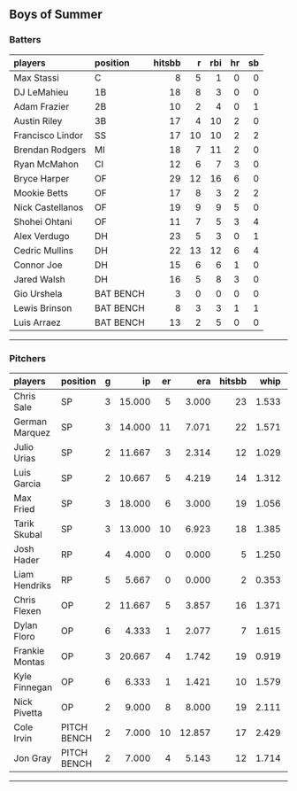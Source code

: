 ## Boys of Summer

### Batters

 
|players          |position  | hitsbb|  r| rbi| hr| sb| 
|:----------------|:---------|------:|--:|---:|--:|--:| 
|Max Stassi       |C         |      8|  5|   1|  0|  0| 
|DJ LeMahieu      |1B        |     18|  8|   3|  0|  0| 
|Adam Frazier     |2B        |     10|  2|   4|  0|  1| 
|Austin Riley     |3B        |     17|  4|  10|  2|  0| 
|Francisco Lindor |SS        |     17| 10|  10|  2|  2| 
|Brendan Rodgers  |MI        |     18|  7|  11|  2|  0| 
|Ryan McMahon     |CI        |     12|  6|   7|  3|  0| 
|Bryce Harper     |OF        |     29| 12|  16|  6|  0| 
|Mookie Betts     |OF        |     17|  8|   3|  2|  2| 
|Nick Castellanos |OF        |     19|  9|   9|  5|  0| 
|Shohei Ohtani    |OF        |     11|  7|   5|  3|  4| 
|Alex Verdugo     |DH        |     23|  5|   3|  0|  1| 
|Cedric Mullins   |DH        |     22| 13|  12|  6|  4| 
|Connor Joe       |DH        |     15|  6|   6|  1|  0| 
|Jared Walsh      |DH        |     16|  5|   8|  3|  0| 
|Gio Urshela      |BAT BENCH |      3|  0|   0|  0|  0| 
|Lewis Brinson    |BAT BENCH |      8|  3|   3|  1|  1| 
|Luis Arraez      |BAT BENCH |     13|  2|   5|  0|  0| 

* * *

### Pitchers

 
|players        |position    |  g|     ip| er|    era| hitsbb|  whip| so|  w| sv| 
|:--------------|:-----------|--:|------:|--:|------:|------:|-----:|--:|--:|--:| 
|Chris Sale     |SP          |  3| 15.000|  5|  3.000|     23| 1.533| 17|  1|  0| 
|German Marquez |SP          |  3| 14.000| 11|  7.071|     22| 1.571| 10|  0|  0| 
|Julio Urias    |SP          |  2| 11.667|  3|  2.314|     12| 1.029| 15|  2|  0| 
|Luis Garcia    |SP          |  2| 10.667|  5|  4.219|     14| 1.312| 11|  0|  0| 
|Max Fried      |SP          |  3| 18.000|  6|  3.000|     19| 1.056| 19|  0|  0| 
|Tarik Skubal   |SP          |  3| 13.000| 10|  6.923|     18| 1.385| 20|  0|  0| 
|Josh Hader     |RP          |  4|  4.000|  0|  0.000|      5| 1.250|  6|  0|  3| 
|Liam Hendriks  |RP          |  5|  5.667|  0|  0.000|      2| 0.353|  6|  0|  4| 
|Chris Flexen   |OP          |  2| 11.667|  5|  3.857|     16| 1.371|  8|  0|  0| 
|Dylan Floro    |OP          |  6|  4.333|  1|  2.077|      7| 1.615|  4|  1|  3| 
|Frankie Montas |OP          |  3| 20.667|  4|  1.742|     19| 0.919| 20|  3|  0| 
|Kyle Finnegan  |OP          |  6|  6.333|  1|  1.421|     10| 1.579|  8|  1|  3| 
|Nick Pivetta   |OP          |  2|  9.000|  8|  8.000|     19| 2.111| 11|  0|  0| 
|Cole Irvin     |PITCH BENCH |  2|  7.000| 10| 12.857|     17| 2.429|  4|  0|  0| 
|Jon Gray       |PITCH BENCH |  2|  7.000|  4|  5.143|     12| 1.714| 10|  0|  0| 


* * *


